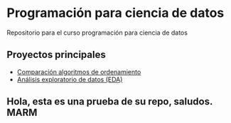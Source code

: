 # Programación para ciencia de datos

Repositorio para el curso programación para ciencia de datos

## Proyectos principales

- [Comparación algoritmos de ordenamiento](./proyectos/unidad1/numpy/sort_algorithms.ipynb)
- [Análisis exploratorio de datos (EDA)](./proyectos/unidad1/proyecto_eda/EDA_Students_performance.ipynb)

## Hola, esta es una prueba de su repo, saludos. MARM
